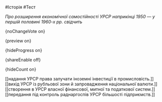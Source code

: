 #Історія #Тест

*Про розширення економічної самостійності УРСР наприкінці 1950 — у першій половині 1960-х рр. свідчить*

{noChangeVote on}

{preview on}

{hideProgress on}

{shareEnable off}

{hideCount on}

[[надання УРСР права залучати іноземні інвестиції в промисловість.]]
[[вихід УРСР із рубльової зони й запровадження національної валюти.]]
[[створення в УРСР власної фінансової, митної та податкової систем.]]
[[передання під контроль раднаргоспів УРСР більшості підприємств.]]
